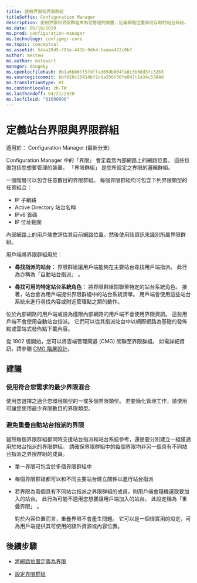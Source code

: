 ```yaml
---
title: 使用界限和界限群組
titleSuffix: Configuration Manager
description: 使用界限和界限群組來為您管理的裝置，定義網路位置與可存取的站台系統。
ms.date: 06/18/2019
ms.prod: configuration-manager
ms.technology: configmgr-core
ms.topic: conceptual
ms.assetid: 54aa20d5-791e-4416-9db4-5aaea472c0b7
author: mestew
ms.author: mstewart
manager: dougeby
ms.openlocfilehash: 0b1a6bb6ff9fdffad65db884fe8c3b68d3fc3263
ms.sourcegitcommit: bbf820c35414bf2cba356f30fe047c1a34c5384d
ms.translationtype: HT
ms.contentlocale: zh-TW
ms.lasthandoff: 04/21/2020
ms.locfileid: "81690896"
---
```

# <a name="define-site-boundaries-and-boundary-groups"></a>定義站台界限與界限群組

適用於：  Configuration Manager (最新分支)

Configuration Manager 中的「界限」  會定義您內部網路上的網路位置。 這些位置包括您想要管理的裝置。 「界限群組」  是您所設定之界限的邏輯群組。

一個階層可以包含任意數目的界限群組。 每個界限群組均可包含下列界限類型的任意組合：  

- IP 子網路  
- Active Directory 站台名稱  
- IPv6 首碼  
- IP 位址範圍  

內部網路上的用戶端會評估其目前網路位置，然後使用該資訊來識別所屬界限群組。  

用戶端將界限群組用於：  

- **尋找指派的站台：** 界限群組讓用戶端能夠在主要站台尋找用戶端指派。 此行為亦稱為「自動站台指派」  。  

- **尋找可用的特定站台系統角色：** 將界限群組關聯至特定的站台系統角色。 接著，站台會為用戶端提供界限群組中的站台系統清單。 用戶端會使用這些站台系統來進行尋找內容或附近管理點之類的動作。  

位於內部網路的用戶端或設為僅限內部網路的用戶端不會使用界限資訊。 這些用戶端不會使用自動站台指派。 它們可以從其指派站台中以網際網路為基礎的發佈點或雲端式發佈點下載內容。  

從 1902 版開始，您可以將雲端管理閘道 (CMG) 關聯至界限群組。 如需詳細資訊，請參閱 [CMG 階層設計](../../../clients/manage/cmg/plan-cloud-management-gateway.md#hierarchy-design)。<!--3640932-->


## <a name="recommendations"></a><a name="BKMK_BoundaryBestPractices"></a> 建議

### <a name="use-a-mix-of-the-fewest-boundaries-that-meet-your-needs"></a>使用符合您需求的最少界限混合

使用您選擇之適合您環境類型的一或多個界限類型。 若要簡化管理工作，請使用可讓您使用最少界限數目的界限類型。

### <a name="avoid-overlapping-boundaries-for-automatic-site-assignment"></a>避免重疊自動站台指派的界限

雖然每個界限群組都同時支援站台指派和站台系統參考，還是要分別建立一組僅適用於站台指派的界限群組。 請確保界限群組中的每個界限均非另一個具有不同站台指派之界限群組的成員。

- 單一界限可包含於多個界限群組中  

- 每個界限群組都可以和不同主要站台建立關係以進行站台指派  

- 若界限為兩個具有不同站台指派之界限群組的成員，則用戶端會隨機選取要加入的站台。 此行為可能不適用您想要讓用戶端加入的站台。 此設定稱為「重疊界限」  。  

    對於內容位置而言，重疊界限不會產生問題。 它可以是一個很實用的設定，可為用戶端提供其可使用的額外資源或內容位置。  


## <a name="next-steps"></a>後續步驟

- [將網路位置定義為界限](boundaries.md)

- [設定界限群組](boundary-groups.md)
